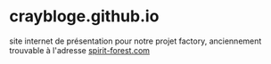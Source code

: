 # craybloge.github.io

site internet de présentation pour notre projet factory, anciennement trouvable à l'adresse [spirit-forest.com](https://www.spirit-forest.com "notre site web")
